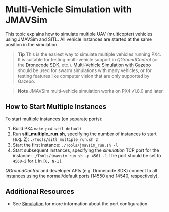 # Multi-Vehicle Simulation with JMAVSim

This topic explains how to simulate multiple UAV (multicopter) vehicles using JMAVSim and SITL. All vehicle instances are started at the same position in the simulation.

> **Tip** This is the easiest way to simulate multiple vehicles running PX4. It is suitable for testing multi-vehicle support in *QGroundControl* (or the [Dronecode SDK](https://sdk.dronecode.org/en/), etc.). [Multi-Vehicle Simulation with Gazebo](../simulation/multi-vehicle-simulation.md) should be used for swarm simulations with many vehicles, or for testing features like computer vision that are only supported by Gazebo.

<span></span>

> **Note** JMAVSim multi-vehicle simulation works on PX4 v1.8.0 and later.

## How to Start Multiple Instances

To start multiple instances (on separate ports):

1. Build PX4 ```make px4_sitl_default```
2. Run **sitl_multiple_run.sh**, specifying the number of instances to start (e.g. 2): ```./Tools/sitl_multiple_run.sh 2```
3. Start the first instance: ```./Tools/jmavsim_run.sh -l```
4. Start subsequent instances, specifying the *simulation* TCP port for the instance: ```./Tools/jmavsim_run.sh -p 4561 -l``` The port should be set to `4560+i` for `i` in `[0, N-1]`.

*QGroundControl* and developer APIs (e.g. Dronecode SDK) connect to all instances using the normal/default ports (14550 and 14540, respectively).

## Additional Resources

* See [Simulation](../simulation/README.md) for more information about the port configuration.